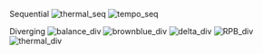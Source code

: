 Sequential
![thermal_seq](https://user-images.githubusercontent.com/84802420/196753067-cf8dff0e-edd6-4af3-b863-63b9a0f79736.png)
![tempo_seq](https://user-images.githubusercontent.com/84802420/196753082-73115ea7-a03e-4365-aa96-0e03daff6736.png)


Diverging
![balance_div](https://user-images.githubusercontent.com/84802420/196753073-06d54d9d-14d0-4f47-92c8-c0e4b3520ad4.png)
![brownblue_div](https://user-images.githubusercontent.com/84802420/196753076-a9d5a743-c109-478f-9ddf-078d87dbb6f0.png)
![delta_div](https://user-images.githubusercontent.com/84802420/196753077-cb52a0e0-02d6-4cac-9f57-1351bf0a582d.png)
![RPB_div](https://user-images.githubusercontent.com/84802420/196753081-4ce430b0-f034-49c6-a945-3da7426c2a40.png)
![thermal_div](https://user-images.githubusercontent.com/84802420/196753087-21864937-5e16-4eb4-b9c6-3041275da31a.png)
